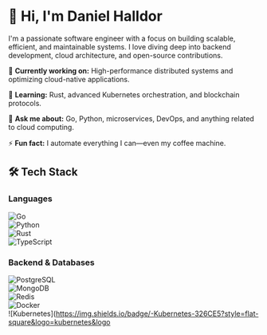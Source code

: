 # 👋 Hi, I'm Daniel Halldor  

I'm a passionate software engineer with a focus on building scalable, efficient, and maintainable systems. I love diving deep into backend development, cloud architecture, and open-source contributions.  

🔭 **Currently working on:** High-performance distributed systems and optimizing cloud-native applications.  

🌱 **Learning:** Rust, advanced Kubernetes orchestration, and blockchain protocols.  

💬 **Ask me about:** Go, Python, microservices, DevOps, and anything related to cloud computing.  

⚡ **Fun fact:** I automate everything I can—even my coffee machine.  

## 🛠️ Tech Stack  

### Languages  
![Go](https://img.shields.io/badge/-Go-00ADD8?style=flat-square&logo=go&logoColor=white)  
![Python](https://img.shields.io/badge/-Python-3776AB?style=flat-square&logo=python&logoColor=white)  
![Rust](https://img.shields.io/badge/-Rust-000000?style=flat-square&logo=rust&logoColor=white)  
![TypeScript](https://img.shields.io/badge/-TypeScript-3178C6?style=flat-square&logo=typescript&logoColor=white)  

### Backend & Databases  
![PostgreSQL](https://img.shields.io/badge/-PostgreSQL-4169E1?style=flat-square&logo=postgresql&logoColor=white)  
![MongoDB](https://img.shields.io/badge/-MongoDB-47A248?style=flat-square&logo=mongodb&logoColor=white)  
![Redis](https://img.shields.io/badge/-Redis-DC382D?style=flat-square&logo=redis&logoColor=white)  
![Docker](https://img.shields.io/badge/-Docker-2496ED?style=flat-square&logo=docker&logoColor=white)  
![Kubernetes](https://img.shields.io/badge/-Kubernetes-326CE5?style=flat-square&logo=kubernetes&logo
